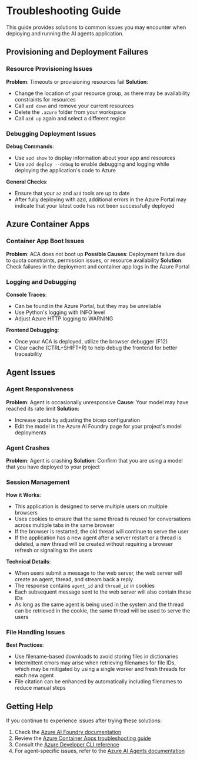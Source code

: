 # Troubleshooting Guide

This guide provides solutions to common issues you may encounter when deploying and running the AI agents application.

## Provisioning and Deployment Failures

### Resource Provisioning Issues

**Problem**: Timeouts or provisioning resources fail
**Solution**: 
- Change the location of your resource group, as there may be availability constraints for resources
- Call `azd down` and remove your current resources
- Delete the `.azure` folder from your workspace
- Call `azd up` again and select a different region

### Debugging Deployment Issues

**Debug Commands**:
- Use `azd show` to display information about your app and resources
- Use `azd deploy --debug` to enable debugging and logging while deploying the application's code to Azure

**General Checks**:
- Ensure that your `az` and `azd` tools are up to date
- After fully deploying with azd, additional errors in the Azure Portal may indicate that your latest code has not been successfully deployed

## Azure Container Apps

### Container App Boot Issues

**Problem**: ACA does not boot up
**Possible Causes**: Deployment failure due to quota constraints, permission issues, or resource availability
**Solution**: Check failures in the deployment and container app logs in the Azure Portal

### Logging and Debugging

**Console Traces**: 
- Can be found in the Azure Portal, but they may be unreliable
- Use Python's logging with INFO level
- Adjust Azure HTTP logging to WARNING

**Frontend Debugging**:
- Once your ACA is deployed, utilize the browser debugger (F12)
- Clear cache (CTRL+SHIFT+R) to help debug the frontend for better traceability

## Agent Issues

### Agent Responsiveness

**Problem**: Agent is occasionally unresponsive
**Cause**: Your model may have reached its rate limit
**Solution**: 
- Increase quota by adjusting the bicep configuration
- Edit the model in the Azure AI Foundry page for your project's model deployments

### Agent Crashes

**Problem**: Agent is crashing
**Solution**: Confirm that you are using a model that you have deployed to your project

### Session Management

**How it Works**: 
- This application is designed to serve multiple users on multiple browsers
- Uses cookies to ensure that the same thread is reused for conversations across multiple tabs in the same browser
- If the browser is restarted, the old thread will continue to serve the user
- If the application has a new agent after a server restart or a thread is deleted, a new thread will be created without requiring a browser refresh or signaling to the users

**Technical Details**:
- When users submit a message to the web server, the web server will create an agent, thread, and stream back a reply
- The response contains `agent_id` and `thread_id` in cookies
- Each subsequent message sent to the web server will also contain these IDs
- As long as the same agent is being used in the system and the thread can be retrieved in the cookie, the same thread will be used to serve the users

### File Handling Issues

**Best Practices**:
- Use filename-based downloads to avoid storing files in dictionaries
- Intermittent errors may arise when retrieving filenames for file IDs, which may be mitigated by using a single worker and fresh threads for each new agent
- File citation can be enhanced by automatically including filenames to reduce manual steps

## Getting Help

If you continue to experience issues after trying these solutions:

1. Check the [Azure AI Foundry documentation](https://learn.microsoft.com/azure/ai-foundry/)
2. Review the [Azure Container Apps troubleshooting guide](https://learn.microsoft.com/azure/container-apps/troubleshooting)
3. Consult the [Azure Developer CLI reference](https://learn.microsoft.com/azure/developer/azure-developer-cli/reference)
4. For agent-specific issues, refer to the [Azure AI Agents documentation](https://learn.microsoft.com/azure/ai-services/agents/)
